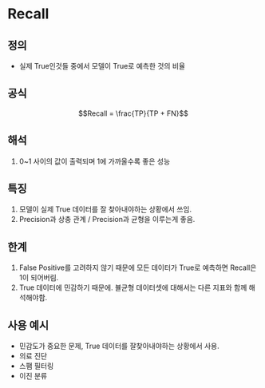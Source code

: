 # Recall

## 정의
* 실제 True인것들 중에서 모델이 True로 예측한 것의 비율


## 공식
$$Recall = \frac{TP}{TP + FN}$$


## 해석
1. 0~1 사이의 값이 출력되며 1에 가까울수록 좋은 성능


## 특징
1. 모델이 실제 True 데이터를 잘 찾아내야하는 상황에서 쓰임.
2. Precision과 상충 관계 / Precision과 균형을 이루는게 좋음.


## 한계
1. False Positive를 고려하지 않기 때문에 모든 데이터가 True로 예측하면 Recall은 1이 되어버림.
2. True 데이터에 민감하기 때문에. 뷸균형 데이터셋에 대해서는 다른 지표와 함께 해석해야함.


## 사용 예시
* 민감도가 중요한 문제, True 데이터를 잘찾아내야하는 상황에서 사용.
* 의료 진단
* 스팸 필터링
* 이진 분류
